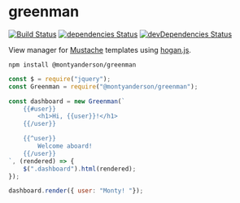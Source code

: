 # greenman

[![Build Status](https://travis-ci.org/montyanderson/greenman.svg?branch=master)](https://travis-ci.org/montyanderson/greenman) [![dependencies Status](https://david-dm.org/montyanderson/greenman/status.svg)](https://david-dm.org/montyanderson/greenman) [![devDependencies Status](https://david-dm.org/montyanderson/greenman/dev-status.svg)](https://david-dm.org/montyanderson/greenman?type=dev)

View manager for [Mustache](https://mustache.github.io/) templates using [hogan.js](https://twitter.github.io/hogan.js/).

```
npm install @montyanderson/greenman
```

``` javascript
const $ = require("jquery");
const Greenman = require("@montyanderson/greenman");

const dashboard = new Greenman(`
	{{#user}}
		<h1>Hi, {{user}}!</h1>
	{{/user}}

	{{^user}}
		Welcome aboard!
	{{/user}}
`, (rendered) => {
	$(".dashboard").html(rendered);
});

dashboard.render({ user: "Monty! "});

```
